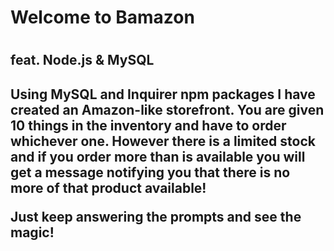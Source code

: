 <h1>Welcome to Bamazon<h1>

<h2>feat. Node.js & MySQL<h2>

Using MySQL and Inquirer npm packages I have created an Amazon-like storefront. You are given 10 things in the inventory and have to order whichever one. However there is a limited stock and if you order more than is available you will get a message notifying you that there is no more of that product available!

Just keep answering the prompts and see the magic!
